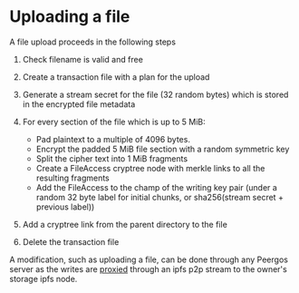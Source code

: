 # Uploading a file

A file upload proceeds in the following steps

1) Check filename is valid and free

2) Create a transaction file with a plan for the upload

3) Generate a stream secret for the file (32 random bytes) which is stored in the encrypted file metadata

4) For every section of the file which is up to 5 MiB:
   - Pad plaintext to a multiple of 4096 bytes.
   - Encrypt the padded 5 MiB file section with a random symmetric key
   - Split the cipher text into 1 MiB fragments
   - Create a FileAccess cryptree node with merkle links to all the resulting fragments
   - Add the FileAccess to the champ of the writing key pair (under a random 32 byte label for initial chunks, or sha256(stream secret + previous label))

5) Add a cryptree link from the parent directory to the file

6) Delete the transaction file

A modification, such as uploading a file, can be done through any Peergos server as the writes are [proxied](/dev/proxy.html) through an ipfs p2p stream to the owner's storage ipfs node. 
